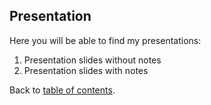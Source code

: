## Presentation
Here you will be able to find my presentations:
1. Presentation slides without notes
2. Presentation slides with notes

Back to [table of contents](/README.md#table-of-contents).
